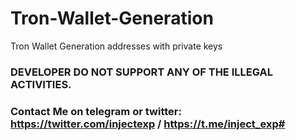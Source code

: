 # Tron-Wallet-Generation
Tron Wallet Generation addresses with private keys

### DEVELOPER DO NOT SUPPORT ANY OF THE ILLEGAL ACTIVITIES.

### Contact Me on telegram or twitter: https://twitter.com/injectexp / https://t.me/inject_exp#
